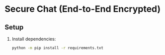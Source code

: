# Secure Chat (End-to-End Encrypted)

## Setup
1. Install dependencies:
   ```bash
   python -m pip install -r requirements.txt
